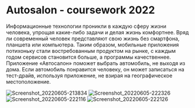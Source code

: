 # Autosalon - coursework 2022

Информационные технологии проникли в каждую сферу жизни человека, упрощая какие-либо задачи и делая жизнь комфортнее. Вряд ли современный человек представляют свою жизнь без смартфона, планшета или компьютера. Таким образом, мобильные приложения потихоньку стали востребованным продуктом на рынке, с каждым годом сервисов становится больше, а программы качественнее. Приложение «Автосалон» поможет выбрать автомобиль, не выходя из дома. Если автомобиль понравится человеку, он может записаться на тест-драйв, используя приложение, не взирая на географическое местоположение. 


![Screenshot_20220605-213834](https://user-images.githubusercontent.com/73665393/175377593-2012eb0b-22ff-4324-902a-1f19b00a0844.png)
![Screenshot_20220605-222326](https://user-images.githubusercontent.com/73665393/175377622-3d604dd1-9b49-4dd1-9813-2407cccfbd4e.png)
![Screenshot_20220605-222116](https://user-images.githubusercontent.com/73665393/175377645-9c789287-e1e8-47c0-9902-8cf7f14b5864.png)
![Screenshot_20220605-222126](https://user-images.githubusercontent.com/73665393/175377657-91e348aa-1673-44a2-afb8-10e05fc73767.png)
